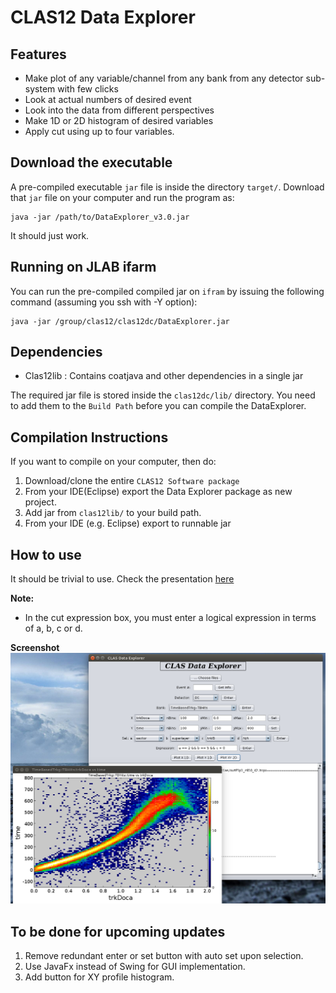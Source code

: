 CLAS12 Data Explorer
=======================

Features
----------

 - Make plot of any variable/channel from any bank from any detector sub-system with few clicks 
 - Look at actual numbers of desired event
 - Look into the data from different perspectives
 - Make 1D or 2D histogram of desired variables
 - Apply cut using up to four variables.


Download the executable
-----------------------
A pre-compiled executable ```jar``` file is inside the directory ```target/```. Download that ```jar``` file on your computer and run the program as:

```
java -jar /path/to/DataExplorer_v3.0.jar
```

It should just work.


Running on JLAB ifarm
---------------------
You can run the pre-compiled compiled jar on ```ifram``` by issuing the following command (assuming you ssh with -Y option):
```
java -jar /group/clas12/clas12dc/DataExplorer.jar
```

Dependencies
--------------

 - Clas12lib : Contains coatjava and other dependencies in a single jar

The required jar file is stored inside the ```clas12dc/lib/``` directory. You need to add them to the ```Build Path``` before you can compile the DataExplorer. 

Compilation Instructions
------------------------

If you want to compile on your computer, then do:

1. Download/clone the entire ```CLAS12 Software package```
2. From your IDE(Eclipse) export the Data Explorer package as new project.
3. Add jar from ```clas12lib/``` to your build path.
4. From your IDE (e.g. Eclipse) export to runnable jar

How to use
----------
It should be trivial to use.
Check the presentation [here](https://userweb.jlab.org/~latif/Hall_B/DC_Update_CalCom_meeting_July14_2017.pdf)

**Note:**
- In the cut expression box, you must enter a logical expression in terms of a, b, c or d. 


**Screenshot**
![Demo](Demo.jpg)


To be done for upcoming updates
-------------------------------

1. Remove redundant enter or set button with auto set upon selection.
2. Use JavaFx instead of Swing for GUI implementation.
3. Add button for XY profile histogram.
